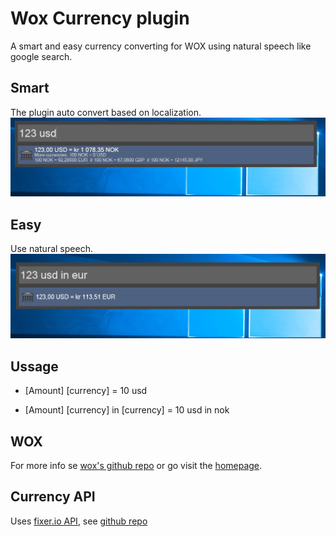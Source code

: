# Wox Currency plugin
A smart and easy currency converting for WOX using natural speech like google search. 

## Smart
The plugin auto convert based on localization. 
![Displaying that the plugin detects the local currency and convert accordingly](https://raw.githubusercontent.com/KristofferRisa/Wox.Plugin.Currency/master/images/currency-demo-short.png "short")


## Easy
Use natural speech.
![Displaying example of convertering plugin using long format](https://raw.githubusercontent.com/KristofferRisa/Wox.Plugin.Currency/master/images/currency-demo-long.png "long")

## Ussage
* [Amount] [currency] = 10 usd

* [Amount] [currency] in [currency] = 10 usd in nok

## WOX
For more info se [wox's github repo](https://github.com/Wox-launcher/Wox) or go visit the [homepage](http://www.getwox.com/). 

## Currency API

Uses [fixer.io API](http://fixer.io), see [github repo](https://github.com/hakanensari/fixer-io)
